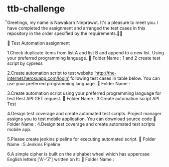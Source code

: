 # ttb-challenge
็Greetings, my name is Nawakarn Ninprawut. It's a pleasure to meet you. I have completed the assignment and arranged the test cases in this repository in the order specified by the requirements.🙏🏻

🌈 Test Automation assignment

1.Check duplicate items from list A and list B and append to a new list. Using your
preferred programming language.
📌 Folder Name : 1 and 2 create test script by cypress

2.Create automation script to test website ‘http://the-internet.herokuapp.com/login’
following test cases in table below. You can use your preferred programming
language.
📌 Folder Name : 

3.Create automation script using your preferred programming language for test Rest
API GET request.
📌 Folder Name : 3.Create automation script API Test


4.Design test coverage and create automated test scripts. Project manager assigns you
to test mobile application. You can download source code 
📌 Folder Name : 4.Design test coverage and create automated test scripts mobile app.


5.Please create jenkins pipeline for executing automated script.
📌 Folder Name : 5.Jenkins Pipeline


6.A simple cipher is built on the alphabet wheel which has uppercase English letters
['A'-'Z'] written on It:
📌 Folder Name : 

